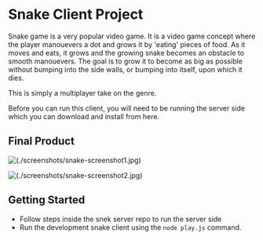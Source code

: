 # Snake Client Project

Snake game is a very popular video game. It is a video game concept where the player manouevers a dot and grows it by 'eating' pieces of food. As it moves and eats, it grows and the growing snake becomes an obstacle to smooth manouevers. The goal is to grow it to become as big as possible without bumping into the side walls, or bumping into itself, upon which it dies.

This is simply a multiplayer take on the genre.

Before you can run this client, you will need to be running the server side which you can download and install from here.

## Final Product


![(./screenshots/snake-screenshot1.jpg)](#)

![(./screenshots/snake-screenshot2.jpg)](#)

## Getting Started

- Follow steps inside the snek server repo to run the server side
- Run the development snake client using the `node play.js` command.